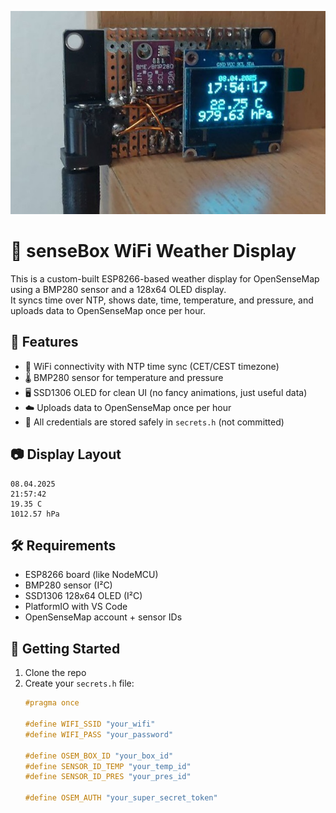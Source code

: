 ![image of senseBox](./images/image.jpg)

# 🐢 senseBox WiFi Weather Display

This is a custom-built ESP8266-based weather display for OpenSenseMap using a BMP280 sensor and a 128x64 OLED display.  
It syncs time over NTP, shows date, time, temperature, and pressure, and uploads data to OpenSenseMap once per hour.

## 🧠 Features

- 📡 WiFi connectivity with NTP time sync (CET/CEST timezone)
- 🌡 BMP280 sensor for temperature and pressure
- 🖥 SSD1306 OLED for clean UI (no fancy animations, just useful data)
- ☁️ Uploads data to OpenSenseMap once per hour
- 🔐 All credentials are stored safely in `secrets.h` (not committed)

## 📷 Display Layout
```
08.04.2025
21:57:42
19.35 C
1012.57 hPa
```

## 🛠 Requirements

- ESP8266 board (like NodeMCU)
- BMP280 sensor (I²C)
- SSD1306 128x64 OLED (I²C)
- PlatformIO with VS Code
- OpenSenseMap account + sensor IDs

## 🧪 Getting Started

1. Clone the repo
2. Create your `secrets.h` file:
   ```cpp
   #pragma once

   #define WIFI_SSID "your_wifi"
   #define WIFI_PASS "your_password"

   #define OSEM_BOX_ID "your_box_id"
   #define SENSOR_ID_TEMP "your_temp_id"
   #define SENSOR_ID_PRES "your_pres_id"

   #define OSEM_AUTH "your_super_secret_token"
   ```